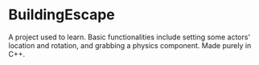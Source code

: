 # BuildingEscape
A project used to learn. Basic functionalities include setting some actors' location and rotation, and grabbing a physics component. Made purely in C++.
